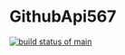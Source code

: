# GithubApi567

[![build status of main](https://travis-ci.com/KennethSkelton/GithubApi567.svg?branch=main)](https://travis-ci.com/KennethSkelton/GithubApi567)
